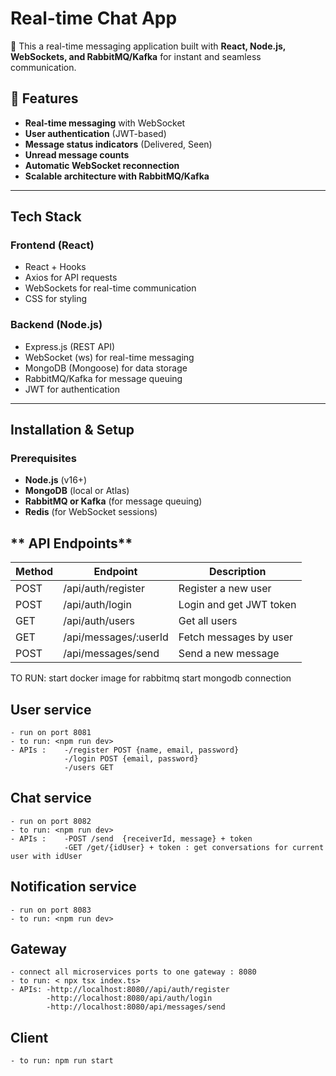# **Real-time Chat App**

🚀 This a real-time messaging application built with **React, Node.js, WebSockets, and RabbitMQ/Kafka** for instant and seamless communication.

## **🔹 Features**
* **Real-time messaging** with WebSocket  
* **User authentication** (JWT-based)  
* **Message status indicators** (Delivered, Seen)  
* **Unread message counts**  
* **Automatic WebSocket reconnection**  
* **Scalable architecture with RabbitMQ/Kafka**  

---

## **Tech Stack**
### **Frontend (React)**
- React + Hooks
- Axios for API requests
- WebSockets for real-time communication
- CSS for styling  

### **Backend (Node.js)**
- Express.js (REST API)
- WebSocket (ws) for real-time messaging
- MongoDB (Mongoose) for data storage
- RabbitMQ/Kafka for message queuing
- JWT for authentication  

---

## **Installation & Setup**

### **Prerequisites**
- **Node.js** (v16+)
- **MongoDB** (local or Atlas)
- **RabbitMQ or Kafka** (for message queuing)
- **Redis** (for WebSocket sessions)


 ## ** API Endpoints**
 
|Method	| Endpoint	             | Description             | 
|-------|-----------------------|-------------------------|
|POST  	| /api/auth/register	   | Register a new user     | 
|POST  	| /api/auth/login	      | Login and get JWT token | 
|GET	   | /api/auth/users	      | Get all users           |  
|GET	   | /api/messages/:userId | Fetch messages by user  | 
|POST	  | /api/messages/send    | Send a new message      |   

TO RUN:
start docker image for rabbitmq
start mongodb connection

## User service 
    - run on port 8081 
    - to run: <npm run dev>
    - APIs :    -/register POST {name, email, password}
                -/login POST {email, password} 
                -/users GET  

## Chat service 
    - run on port 8082 
    - to run: <npm run dev>
    - APIs :    -POST /send  {receiverId, message} + token
                -GET /get/{idUser} + token : get conversations for current user with idUser 

## Notification service 
    - run on port 8083 
    - to run: <npm run dev>

## Gateway
    - connect all microservices ports to one gateway : 8080
    - to run: < npx tsx index.ts>
    - APIs: -http://localhost:8080//api/auth/register
            -http://localhost:8080/api/auth/login
            -http://localhost:8080/api/messages/send

## Client
    - to run: npm run start
